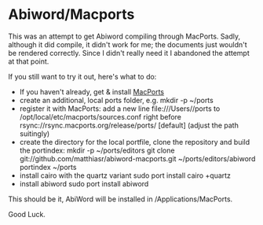 Abiword/Macports
================

This was an attempt to get Abiword compiling through
MacPorts. Sadly, although it did compile, it didn't work for me; the
documents just wouldn't be rendered correctly. Since I didn't really
need it I abandoned the attempt at that point.

If you still want to try it out, here's what to do:

- If you haven't already, get & install [MacPorts](http://www.macports.org/)
- create an additional, local ports folder, e.g. 
        mkdir -p ~/ports
- register it with MacPorts: add a new line 
        file:///Users/<your username>/ports
    to /opt/local/etc/macports/sources.conf right before
        rsync://rsync.macports.org/release/ports/ [default]
    (adjust the path suitingly)
- create the directory for the local portfile, clone the repository and build the portindex:
        mkdir -p ~/ports/editors
        git clone git://github.com/matthiasr/abiword-macports.git ~/ports/editors/abiword
        portindex ~/ports
- install cairo with the quartz variant
        sudo port install cairo +quartz
- install abiword
        sudo port install abiword

This should be it, AbiWord will be installed in /Applications/MacPorts.

Good Luck.
